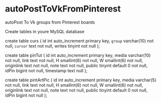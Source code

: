 # autoPostToVkFromPinterest
autoPost To Vk groups from Pinterest boards

Create tables in youre MySQL database

create table curs
(
  id       int auto_increment
    primary key,
  `group`  varchar(10) not null,
  `cursor` text        not null,
  writes   tinyint     not null
);

create table pinTut
(
  id         int auto_increment
    primary key,
  media      varchar(10)       not null,
  link       text              not null,
  H          smallint(6)       not null,
  W          smallint(6)       not null,
  originlink text              not null,
  note       text              not null,
  public     tinyint default 0 not null,
  idPin      bigint            not null,
  timestamp  text              null
);

create table pintArtPic
(
  id         int auto_increment
    primary key,
  media      varchar(5)        not null,
  link       text              not null,
  H          smallint(6)       not null,
  W          smallint(6)       not null,
  originlink text              not null,
  note       text              not null,
  public     tinyint default 0 not null,
  idPin      bigint            not null
);
